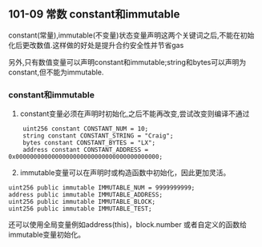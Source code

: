 ## 101-09 常数 constant和immutable

constant(常量),immutable(不变量)状态变量声明这两个关键词之后,不能在初始化后更改数值.这样做的好处是提升合约安全性并节省gas

另外,只有数值变量可以声明constant和immutable;string和bytes可以声明为constant,但不能为immutable.

### constant和immutable

1. constant变量必须在声明时初始化,之后不能再改变,尝试改变则编译不通过
```solidity
    uint256 constant CONSTANT_NUM = 10;
    string constant CONSTANT_STRING = "Craig";
    bytes constant CONSTANT_BYTES = "LX";
    address constant CONSTANT_ADDRESS = 0x0000000000000000000000000000000000000000;
```

2. immutable变量可以在声明时或构造函数中初始化，因此更加灵活。
```solidity
uint256 public immutable IMMUTABLE_NUM = 9999999999;
address public immutable IMMUTABLE_ADDRESS;
uint256 public immutable IMMUTABLE_BLOCK;
uint256 public immutable IMMUTABLE_TEST;
```
还可以使用全局变量例如address(this)，block.number 或者自定义的函数给immutable变量初始化。